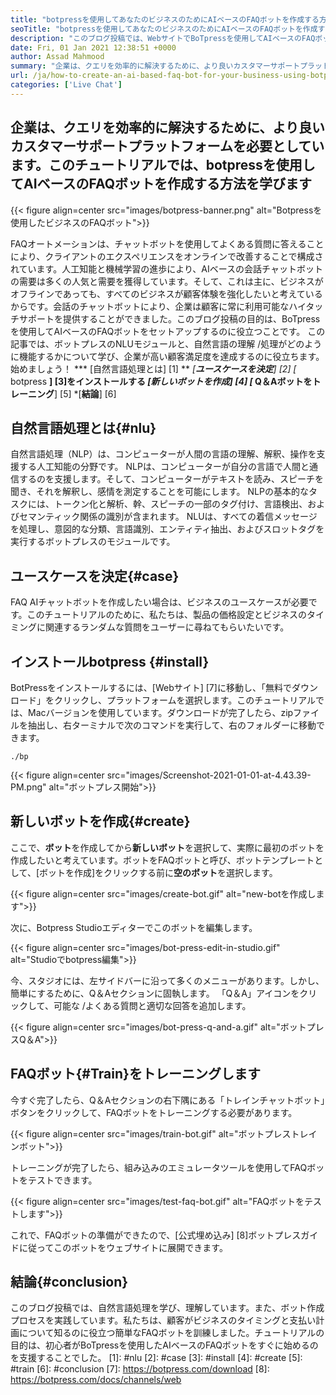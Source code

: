 ```yaml
---
title: "botpressを使用してあなたのビジネスのためにAIベースのFAQボットを作成する方法" 
seoTitle: "botpressを使用してあなたのビジネスのためにAIベースのFAQボットを作成する方法" 
description: "このブログ投稿では、WebサイトでBoTpressを使用してAIベースのFAQボットを使用して顧客クエリを自動化する方法を学びます。" 
date: Fri, 01 Jan 2021 12:38:51 +0000
author: Assad Mahmood
summary: "企業は、クエリを効率的に解決するために、より良いカスタマーサポートプラットフォームを必要としています。このチュートリアルでは、botpressを使用してAIベースのFAQボットを作成する方法を学びます" 
url: /ja/how-to-create-an-ai-based-faq-bot-for-your-business-using-botpress/
categories: ['Live Chat']
---
```


## 企業は、クエリを効率的に解決するために、より良いカスタマーサポートプラットフォームを必要としています。このチュートリアルでは、botpressを使用してAIベースのFAQボットを作成する方法を学びます

{{< figure align=center src="images/botpress-banner.png" alt="Botpressを使用したビジネスのFAQボット">}}

FAQオートメーションは、チャットボットを使用してよくある質問に答えることにより、クライアントのエクスペリエンスをオンラインで改善することで構成されています。人工知能と機械学習の進歩により、AIベースの会話チャットボットの需要は多くの人気と需要を獲得しています。そして、これは主に、ビジネスがオフラインであっても、すべてのビジネスが顧客体験を強化したいと考えているからです。会話のチャットボットにより、企業は顧客に常に利用可能なハイタッチサポートを提供することができました。このブログ投稿の目的は、BoTpressを使用してAIベースのFAQボットをセットアップするのに役立つことです。
この記事では、ボットプレスのNLUモジュールと、自然言語の理解 /処理がどのように機能するかについて学び、企業が高い顧客満足度を達成するのに役立ちます。始めましょう！
  *** [自然言語処理とは] [1] **
  *[**ユースケースを決定**] [2]
  *[** botpress **] [3]をインストールする
  *[**新しいボットを作成**] [4]
  *[** Q＆Aボットをトレーニング**] [5]
  *[**結論**] [6]

## 自然言語処理とは{#nlu}
自然言語処理（NLP）は、コンピューターが人間の言語の理解、解釈、操作を支援する人工知能の分野です。 NLPは、コンピューターが自分の言語で人間と通信するのを支援します。そして、コンピューターがテキストを読み、スピーチを聞き、それを解釈し、感情を測定することを可能にします。
NLPの基本的なタスクには、トークン化と解析、幹、スピーチの一部のタグ付け、言語検出、およびセマンティック関係の識別が含まれます。
NLUは、すべての着信メッセージを処理し、意図的な分類、言語識別、エンティティ抽出、およびスロットタグを実行するボットプレスのモジュールです。

## ユースケースを決定{#case}
FAQ AIチャットボットを作成したい場合は、ビジネスのユースケースが必要です。このチュートリアルのために、私たちは、製品の価格設定とビジネスのタイミングに関連するランダムな質問をユーザーに尋ねてもらいたいです。

## インストールbotpress {#install}
BotPressをインストールするには、[Webサイト] [7]に移動し、「無料でダウンロード」をクリックし、プラットフォームを選択します。このチュートリアルでは、Macバージョンを使用しています。ダウンロードが完了したら、zipファイルを抽出し、右ターミナルで次のコマンドを実行して、右のフォルダーに移動できます。
```
./bp
```

{{< figure align=center src="images/Screenshot-2021-01-01-at-4.43.39-PM.png" alt="ボットプレス開始">}}


## 新しいボットを作成{#create}
ここで、**ボット**を作成してから**新しいボット**を選択して、実際に最初のボットを作成したいと考えています。ボットをFAQボットと呼び、ボットテンプレートとして、[ボットを作成]をクリックする前に**空のボット**を選択します。

{{< figure align=center src="images/create-bot.gif" alt="new-botを作成します">}}

次に、Botpress Studioエディターでこのボットを編集します。

{{< figure align=center src="images/bot-press-edit-in-studio.gif" alt="Studioでbotpress編集">}}

今、スタジオには、左サイドバーに沿って多くのメニューがあります。しかし、簡単にするために、Q＆Aセクションに固執します。
「Q＆A」アイコンをクリックして、可能な /よくある質問と適切な回答を追加します。

{{< figure align=center src="images/bot-press-q-and-a.gif" alt="ボットプレスQ＆A">}}


## FAQボット{#Train}をトレーニングします
今すぐ完了したら、Q＆Aセクションの右下隅にある「トレインチャットボット」ボタンをクリックして、FAQボットをトレーニングする必要があります。

{{< figure align=center src="images/train-bot.gif" alt="ボットプレストレインボット">}}

トレーニングが完了したら、組み込みのエミュレータツールを使用してFAQボットをテストできます。

{{< figure align=center src="images/test-faq-bot.gif" alt="FAQボットをテストします">}}

これで、FAQボットの準備ができたので、[公式埋め込み] [8]ボットプレスガイドに従ってこのボットをウェブサイトに展開できます。

## 結論{#conclusion}
このブログ投稿では、自然言語処理を学び、理解しています。また、ボット作成プロセスを実践しています。私たちは、顧客がビジネスのタイミングと支払い計画について知るのに役立つ簡単なFAQボットを訓練しました。チュートリアルの目的は、初心者がBoTpressを使用したAIベースのFAQボットをすぐに始めるのを支援することでした。
[1]: #nlu
[2]: #case
[3]: #install
[4]: #create
[5]: #train
[6]: #conclusion
[7]: https://botpress.com/download
[8]: https://botpress.com/docs/channels/web
